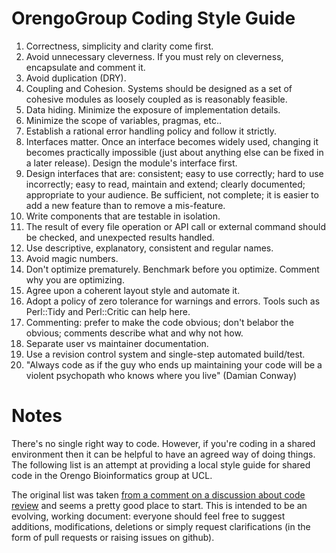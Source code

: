 OrengoGroup Coding Style Guide
==============================

1. Correctness, simplicity and clarity come first.
1. Avoid unnecessary cleverness. If you must rely on cleverness, encapsulate and comment it.
1. Avoid duplication (DRY).
1. Coupling and Cohesion. Systems should be designed as a set of cohesive modules as loosely coupled as is reasonably feasible.
1. Data hiding. Minimize the exposure of implementation details.
1. Minimize the scope of variables, pragmas, etc..
1. Establish a rational error handling policy and follow it strictly.
1. Interfaces matter. Once an interface becomes widely used, changing it becomes practically impossible (just about anything else can be fixed in a later release). Design the module's interface first.
1. Design interfaces that are: consistent; easy to use correctly; hard to use incorrectly; easy to read, maintain and extend; clearly documented; appropriate to your audience. Be sufficient, not complete; it is easier to add a new feature than to remove a mis-feature.
1. Write components that are testable in isolation.
1. The result of every file operation or API call or external command should be checked, and unexpected results handled.
1. Use descriptive, explanatory, consistent and regular names.
1. Avoid magic numbers.
1. Don't optimize prematurely. Benchmark before you optimize. Comment why you are optimizing.
1. Agree upon a coherent layout style and automate it.
1. Adopt a policy of zero tolerance for warnings and errors. Tools such as Perl::Tidy and Perl::Critic can help here.
1. Commenting: prefer to make the code obvious; don't belabor the obvious; comments describe what and why not how.
1.  Separate user vs maintainer documentation.
1.  Use a revision control system and single-step automated build/test.
1.  "Always code as if the guy who ends up maintaining your code will be a violent psychopath who knows where you live" (Damian Conway)

Notes
=====

There's no single right way to code. However, if you're coding in a shared environment then it
can be helpful to have an agreed way of doing things. The following list is an attempt at providing 
a local style guide for shared code in the Orengo Bioinformatics group at UCL.

The original list was taken [from a comment on a discussion about code review](http://www.perlmonks.org/?node_id=989115) and seems a pretty good place to start. This is intended to be an evolving, working document: everyone should feel free to suggest additions, modifications, deletions or simply request clarifications (in the form of pull requests or raising issues on github).


